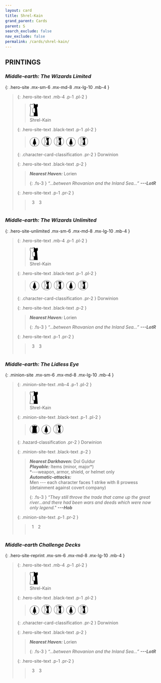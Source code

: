 ```yaml
---
layout: card
title: Shrel-Kain
grand_parent: Cards
parent: S
search_exclude: false
nav_exclude: false
permalink: /cards/shrel-kain/
---
```


## PRINTINGS


### _Middle-earth: The Wizards Limited_

{: .hero-site .mx-sm-6 .mx-md-8 .mx-lg-10 .mb-4 }
> {: .hero-site-text .mb-4 .p-1 .pl-2 }
> > <div class="card-mp"><img src="/assets/images/border-hold-L.svg"></div>
> > <div class="character-card-name">Shrel-Kain</div>
>
> {: .hero-site-text .black-text .p-1 .pl-2 }
> > ![](/assets/images/wilderness.svg)&ensp;![](/assets/images/border-land.svg)&ensp;![](/assets/images/border-land.svg)&ensp;![](/assets/images/wilderness.svg)&ensp;![](/assets/images/border-land.svg)
>
> {: .character-card-classification .pr-2 }
> Dorwinion
>
> {: .hero-site-text .black-text .p-2 }
> > _**Nearest Haven:**_ Lorien  
> > 
> > {: .fs-3 } 
> > _“...between Rhovanion and the Inland Sea...”_ ***---&#65279;LotR*** 
> 
> {: .hero-site-text .p-1 .pr-2 }
> > <div class="hero-site-draw"><span class="hero-you-draw">&ensp;3&ensp;</span><span class="hero-opp-draw">&ensp;3&ensp;</span></div>
> > <div class="card-corruption">&nbsp;</div>

### _Middle-earth: The Wizards Unlimited_

{: .hero-site-unlimited .mx-sm-6 .mx-md-8 .mx-lg-10 .mb-4 }
> {: .hero-site-text .mb-4 .p-1 .pl-2 }
> > <div class="card-mp"><img src="/assets/images/border-hold-L.svg"></div>
> > <div class="character-card-name">Shrel-Kain</div>
>
> {: .hero-site-text .black-text .p-1 .pl-2 }
> > ![](/assets/images/wilderness.svg)&ensp;![](/assets/images/border-land.svg)&ensp;![](/assets/images/border-land.svg)&ensp;![](/assets/images/wilderness.svg)&ensp;![](/assets/images/border-land.svg)
>
> {: .character-card-classification .pr-2 }
> Dorwinion
>
> {: .hero-site-text .black-text .p-2 }
> > _**Nearest Haven:**_ Lorien  
> > 
> > {: .fs-3 } 
> > _“...between Rhovanion and the Inland Sea...”_ ***---&#65279;LotR*** 
> 
> {: .hero-site-text .p-1 .pr-2 }
> > <div class="hero-site-draw"><span class="hero-you-draw">&ensp;3&ensp;</span><span class="hero-opp-draw">&ensp;3&ensp;</span></div>
> > <div class="card-corruption">&nbsp;</div>

### _Middle-earth: The Lidless Eye_

{: .minion-site .mx-sm-6 .mx-md-8 .mx-lg-10 .mb-4 }
> {: .minion-site-text .mb-4 .p-1 .pl-2 }
> > <div class="card-mp"><img src="/assets/images/border-hold-L.svg"></div>
> > <div class="card-name">Shrel-Kain</div>
>
> {: .minion-site-text .black-text .p-1 .pl-2 }
> > ![](/assets/images/dark-domain.svg)&ensp;![](/assets/images/wilderness.svg)&ensp;![](/assets/images/border-land.svg)
>
> {: .hazard-classification .pr-2 }
> Dorwinion
>
> {: .minion-site-text .black-text .p-2 }
> > ***Nearest Darkhaven:*** Dol Guldur <br>_**Playable:**_ Items (minor, major\*) <br>\*---weapon, armor, shield, or helmet only <br>_**Automatic-attacks:**_<br> Men --- each character faces 1 strike with 8 prowess (detainment against covert company)  
> > 
> > {: .fs-3 } 
> > _“They still throve the trade that came up the great river...and there had been wars and deeds which were now only legend."_ ***---&#65279;Hob*** 
> 
> {: .minion-site-text .p-1 .pr-2 }
> > <div class="hero-site-draw"><span class="minion-you-draw">&ensp;1&ensp;</span><span class="minion-opp-draw">&ensp;2&ensp;</span></div>
> > <div class="card-corruption">&nbsp;</div>

### _Middle-earth Challenge Decks_

{: .hero-site-reprint .mx-sm-6 .mx-md-8 .mx-lg-10 .mb-4 }
> {: .hero-site-text .mb-4 .p-1 .pl-2 }
> > <div class="card-mp"><img src="/assets/images/border-hold-L.svg"></div>
> > <div class="character-card-name">Shrel-Kain</div>
>
> {: .hero-site-text .black-text .p-1 .pl-2 }
> > ![](/assets/images/wilderness.svg)&ensp;![](/assets/images/border-land.svg)&ensp;![](/assets/images/border-land.svg)&ensp;![](/assets/images/wilderness.svg)&ensp;![](/assets/images/border-land.svg)
>
> {: .character-card-classification .pr-2 }
> Dorwinion
>
> {: .hero-site-text .black-text .p-2 }
> > _**Nearest Haven:**_ Lorien  
> > 
> > {: .fs-3 } 
> > _“...between Rhovanion and the Inland Sea...”_ ***---&#65279;LotR*** 
> 
> {: .hero-site-text .p-1 .pr-2 }
> > <div class="hero-site-draw"><span class="hero-you-draw">&ensp;3&ensp;</span><span class="hero-opp-draw">&ensp;3&ensp;</span></div>
> > <div class="card-corruption">&nbsp;</div>
